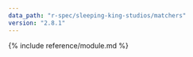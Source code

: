 ```yaml
---
data_path: "r-spec/sleeping-king-studios/matchers"
version: "2.8.1"
---
```


{% include reference/module.md %}
